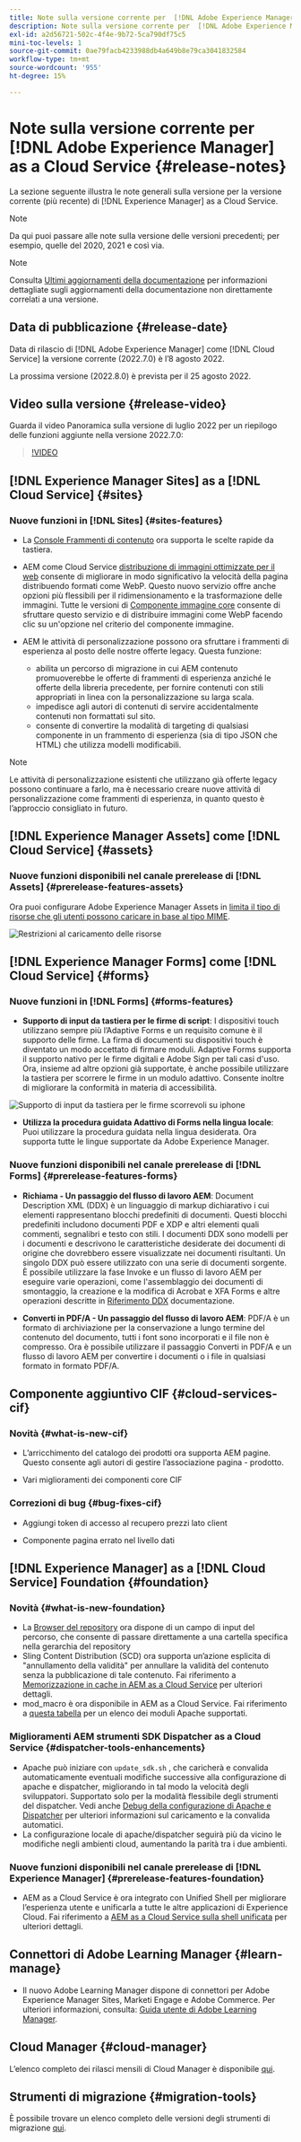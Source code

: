 ```yaml
---
title: Note sulla versione corrente per  [!DNL Adobe Experience Manager]  as a Cloud Service.
description: Note sulla versione corrente per  [!DNL Adobe Experience Manager]  as a Cloud Service.
exl-id: a2d56721-502c-4f4e-9b72-5ca790df75c5
mini-toc-levels: 1
source-git-commit: 0ae79facb4233988db4a649b8e79ca3041832584
workflow-type: tm+mt
source-wordcount: '955'
ht-degree: 15%

---
```



# Note sulla versione corrente per [!DNL Adobe Experience Manager] as a Cloud Service {#release-notes}

La sezione seguente illustra le note generali sulla versione per la versione corrente (più recente) di [!DNL Experience Manager] as a Cloud Service.

>[!NOTE]
>
>Da qui puoi passare alle note sulla versione delle versioni precedenti; per esempio, quelle del 2020, 2021 e così via.

>[!NOTE]
>
>Consulta [Ultimi aggiornamenti della documentazione](https://experienceleague.adobe.com/docs/experience-manager-release-information/aem-release-updates/doc-updates/documentation-updates.html?lang=it) per informazioni dettagliate sugli aggiornamenti della documentazione non direttamente correlati a una versione.

## Data di pubblicazione {#release-date}

Data di rilascio di [!DNL Adobe Experience Manager] come [!DNL Cloud Service] la versione corrente (2022.7.0) è l’8 agosto 2022.

La prossima versione (2022.8.0) è prevista per il 25 agosto 2022.

## Video sulla versione {#release-video}

Guarda il video Panoramica sulla versione di luglio 2022 per un riepilogo delle funzioni aggiunte nella versione 2022.7.0:

>[!VIDEO](https://video.tv.adobe.com/v/345409/?quality=12)

## [!DNL Experience Manager Sites] as a [!DNL Cloud Service] {#sites}

### Nuove funzioni in [!DNL Sites] {#sites-features}

* La [Console Frammenti di contenuto](/help/sites-cloud/administering/content-fragments/content-fragments-console.md) ora supporta le scelte rapide da tastiera.

* AEM come Cloud Service [distribuzione di immagini ottimizzate per il web](https://experienceleague.adobe.com/docs/experience-manager-core-components/using/developing/web-optimized-image-delivery.html) consente di migliorare in modo significativo la velocità della pagina distribuendo formati come WebP. Questo nuovo servizio offre anche opzioni più flessibili per il ridimensionamento e la trasformazione delle immagini. Tutte le versioni di [Componente immagine core](https://experienceleague.adobe.com/docs/experience-manager-core-components/using/components/image.html?lang=it) consente di sfruttare questo servizio e di distribuire immagini come WebP facendo clic su un&#39;opzione nel criterio del componente immagine.

* AEM le attività di personalizzazione possono ora sfruttare i frammenti di esperienza al posto delle nostre offerte legacy. Questa funzione:
   * abilita un percorso di migrazione in cui AEM contenuto promuoverebbe le offerte di frammenti di esperienza anziché le offerte della libreria precedente, per fornire contenuti con stili appropriati in linea con la personalizzazione su larga scala.
   * impedisce agli autori di contenuti di servire accidentalmente contenuti non formattati sul sito.
   * consente di convertire la modalità di targeting di qualsiasi componente in un frammento di esperienza (sia di tipo JSON che HTML) che utilizza modelli modificabili.

>[!NOTE]
>
>Le attività di personalizzazione esistenti che utilizzano già offerte legacy possono continuare a farlo, ma è necessario creare nuove attività di personalizzazione come frammenti di esperienza, in quanto questo è l’approccio consigliato in futuro.

## [!DNL Experience Manager Assets] come [!DNL Cloud Service] {#assets}

### Nuove funzioni disponibili nel canale prerelease di [!DNL Assets] {#prerelease-features-assets}

Ora puoi configurare Adobe Experience Manager Assets in [limita il tipo di risorse che gli utenti possono caricare in base al tipo MIME](/help/assets/configure-asset-upload-restrictions.md).

![Restrizioni al caricamento delle risorse](/help/assets/assets/asset-upload-restrictions.png)

## [!DNL Experience Manager Forms] come [!DNL Cloud Service] {#forms}

### Nuove funzioni in [!DNL Forms] {#forms-features}

* **Supporto di input da tastiera per le firme di script**: I dispositivi touch utilizzano sempre più l’Adaptive Forms e un requisito comune è il supporto delle firme. La firma di documenti su dispositivi touch è diventato un modo accettato di firmare moduli. Adaptive Forms supporta il supporto nativo per le firme digitali e Adobe Sign per tali casi d&#39;uso. Ora, insieme ad altre opzioni già supportate, è anche possibile utilizzare la tastiera per scorrere le firme in un modulo adattivo. Consente inoltre di migliorare la conformità in materia di accessibilità.

![Supporto di input da tastiera per le firme scorrevoli su iphone](/help/release-notes/assets/scribble-keyboard-mobile.png)

* **Utilizza la procedura guidata Adattivo di Forms nella lingua locale**: Puoi utilizzare la procedura guidata nella lingua desiderata. Ora supporta tutte le lingue supportate da Adobe Experience Manager.

### Nuove funzioni disponibili nel canale prerelease di [!DNL Forms] {#prerelease-features-forms}

<!-- * **[Launch Adaptive Form creation wizard from embed form component](/help/forms/using/embed-adaptive-form-aem-sites.md)**: You can now launch Adaptive Form creation wizard from embed form component. It helps improve content and forms authoring workflows for Sites and Forms practitioners trying to add enrollment experiences to a web page. 

![Keyboard input support for Scribble signatures on iphone](/help/release-notes/assets/froms-container.png) -->

* **Richiama - Un passaggio del flusso di lavoro AEM**: Document Description XML (DDX) è un linguaggio di markup dichiarativo i cui elementi rappresentano blocchi predefiniti di documenti. Questi blocchi predefiniti includono documenti PDF e XDP e altri elementi quali commenti, segnalibri e testo con stili. I documenti DDX sono modelli per i documenti e descrivono le caratteristiche desiderate dei documenti di origine che dovrebbero essere visualizzate nei documenti risultanti. Un singolo DDX può essere utilizzato con una serie di documenti sorgente. È possibile utilizzare la fase Invoke e un flusso di lavoro AEM per eseguire varie operazioni, come l&#39;assemblaggio dei documenti di smontaggio, la creazione e la modifica di Acrobat e XFA Forms e altre operazioni descritte in [Riferimento DDX](https://helpx.adobe.com/content/dam/help/en/experience-manager/forms-cloud-service/ddxRef.pdf) documentazione.

* **Converti in PDF/A - Un passaggio del flusso di lavoro AEM**: PDF/A è un formato di archiviazione per la conservazione a lungo termine del contenuto del documento, tutti i font sono incorporati e il file non è compresso. Ora è possibile utilizzare il passaggio Converti in PDF/A e un flusso di lavoro AEM per convertire i documenti o i file in qualsiasi formato in formato PDF/A.


## Componente aggiuntivo CIF {#cloud-services-cif}

### Novità {#what-is-new-cif}

* L’arricchimento del catalogo dei prodotti ora supporta AEM pagine. Questo consente agli autori di gestire l’associazione pagina - prodotto.

* Vari miglioramenti dei componenti core CIF

### Correzioni di bug {#bug-fixes-cif}

* Aggiungi token di accesso al recupero prezzi lato client

* Componente pagina errato nel livello dati

## [!DNL Experience Manager] as a [!DNL Cloud Service] Foundation {#foundation}

### Novità {#what-is-new-foundation}

* La [Browser del repository](/help/implementing/developing/tools/repository-browser.md) ora dispone di un campo di input del percorso, che consente di passare direttamente a una cartella specifica nella gerarchia del repository
* Sling Content Distribution (SCD) ora supporta un’azione esplicita di &quot;annullamento della validità&quot; per annullare la validità del contenuto senza la pubblicazione di tale contenuto. Fai riferimento a [Memorizzazione in cache in AEM as a Cloud Service](/help/implementing/dispatcher/caching.md#explicit-invalidation) per ulteriori dettagli.
* mod_macro è ora disponibile in AEM as a Cloud Service. Fai riferimento a [questa tabella](/help/implementing/dispatcher/disp-overview.md) per un elenco dei moduli Apache supportati.

### Miglioramenti AEM strumenti SDK Dispatcher as a Cloud Service {#dispatcher-tools-enhancements}

* Apache può iniziare con `update_sdk.sh` , che caricherà e convalida automaticamente eventuali modifiche successive alla configurazione di apache e dispatcher, migliorando in tal modo la velocità degli sviluppatori. Supportato solo per la modalità flessibile degli strumenti del dispatcher. Vedi anche [Debug della configurazione di Apache e Dispatcher](/help/implementing/dispatcher/validation-debug.md#automatic-loading) per ulteriori informazioni sul caricamento e la convalida automatici.
* La configurazione locale di apache/dispatcher seguirà più da vicino le modifiche negli ambienti cloud, aumentando la parità tra i due ambienti.

### Nuove funzioni disponibili nel canale prerelease di [!DNL Experience Manager] {#prerelease-features-foundation}

* AEM as a Cloud Service è ora integrato con Unified Shell per migliorare l’esperienza utente e unificarla a tutte le altre applicazioni di Experience Cloud. Fai riferimento a [AEM as a Cloud Service sulla shell unificata](/help/overview/aem-cloud-service-on-unified-shell.md) per ulteriori dettagli.

## Connettori di Adobe Learning Manager {#learn-manage}

* Il nuovo Adobe Learning Manager dispone di connettori per Adobe Experience Manager Sites, Marketi Engage e Adobe Commerce. Per ulteriori informazioni, consulta: [Guida utente di Adobe Learning Manager](https://helpx.adobe.com/learning-manager/user-guide.html).


## Cloud Manager {#cloud-manager}

L’elenco completo dei rilasci mensili di Cloud Manager è disponibile [qui](/help/implementing/cloud-manager/release-notes-cloud-manager/release-notes-cm-current.md).

## Strumenti di migrazione {#migration-tools}

È possibile trovare un elenco completo delle versioni degli strumenti di migrazione [qui](/help/journey-migration/release-notes/release-notes-migration-tools-current.md).
